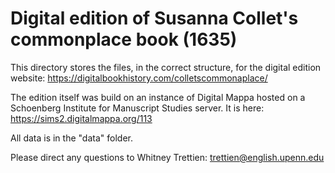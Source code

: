 # Digital edition of Susanna Collet's commonplace book (1635)

This directory stores the files, in the correct structure, for the digital edition website: https://digitalbookhistory.com/colletscommonaplace/

The edition itself was build on an instance of Digital Mappa hosted on a Schoenberg Institute for Manuscript Studies server. It is here: https://sims2.digitalmappa.org/113

All data is in the "data" folder.

Please direct any questions to Whitney Trettien: trettien@english.upenn.edu
